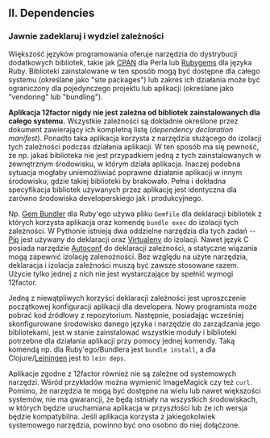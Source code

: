 ## II. Dependencies
### Jawnie zadeklaruj i wydziel zależności

Większość języków programowania oferuje narzędzia do dystrybucji dodatkowych bibliotek, takie jak [CPAN](http://www.cpan.org/) dla Perla lub [Rubygems](http://rubygems.org/) dla języka Ruby. Biblioteki zainstalowane w ten sposób mogą być dostępne dla całego systemu (określane jako "site packages") lub zakres ich działania może być ograniczony dla pojedynczego projektu lub aplikacji (określane jako "vendoring" lub "bundling").

**Aplikacja 12factor nigdy nie jest zależna od bibliotek zainstalowanych dla całego systemu.** Wszystkie zależności są dokładnie określone przez dokument zawierający ich kompletną listę (*dependency declaration manifest*). Ponadto taka aplikacja korzysta   z narzędzia służącego do izolacji tych zależności podczas działania aplikacji. W ten sposób ma się pewność, że np. jakaś biblioteka nie jest przypadkiem jedną z tych zainstalowanych w zewnętrznym środowisku, w którym działa aplikacja. Inaczej podobna sytuacja mogłaby uniemożliwiać poprawne działanie aplikacji w innym środowisku, gdzie takiej biblioteki by brakowało. Pełna i dokładna specyfikacja bibliotek używanych przez aplikację jest identyczna dla zarówno środowiska developerskiego jak i produkcyjnego.

Np. [Gem Bundler](https://bundler.io/) dla Ruby'ego używa pliku `Gemfile` dla deklaracji bibliotek z których korzysta aplikacja oraz komendę `bundle exec` do izolacji tych zależności. W Pythonie istnieją dwa oddzielne narzędzia dla tych zadań -- [Pip](http://www.pip-installer.org/en/latest/) jest używany do deklaracji oraz [Virtualenv](http://www.virtualenv.org/en/latest/) do izolacji. Nawet język C posiada narzędzie [Autoconf](http://www.gnu.org/s/autoconf/) do deklaracji zależności, a statyczne wiązania mogą zapewnić izolację zalenożności. Bez względu na użyte narzędzia, deklaracja i izolacja zależności muszą być zawsze stosowane razem. Użycie tylko jednej z nich nie jest wystarczające by spełnić wymogi 12factor.

Jedną z niewątpliwych korzyści deklaracji zależności jest uproszczenie początkowej konfiguracji aplikacji dla developera. Nowy programista może pobrać kod źródłowy z repozytorium. Następnie, posiadając wcześniej skonfigurowane środowisko danego języka i narzędzie do zarządzania jego bibliotekami, jest w stanie zainstalować wszystkie moduły i biblioteki potrzebne dla działania aplikacji przy pomocy jednej komendy. Taką komendą np. dla Ruby'ego/Bundlera jest `bundle install`, a dla Clojure/[Leiningen](https://github.com/technomancy/leiningen#readme) jest to `lein deps`.

Aplikacje zgodne z 12factor również nie są zależne od systemowych narzędzi. Wśród przykładów można wymienić ImageMagick czy też `curl`.  Pomimo, że narzędzia te mogą być dostępne na wielu lub nawet większości systemów, nie ma gwarancji, że będą istniały na wszystkich środowiskach, w których będzie uruchamiana aplikacja w przyszłości lub że ich wersja będzie kompatybilna. Jeśli aplikacja korzysta z jakiegokolwiek systemowego narzędzia, powinno być ono osobno do niej dołąćzone.
